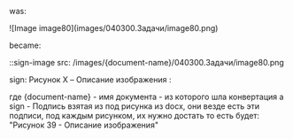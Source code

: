 was:

<pic>
![Image image80](images/040300.Задачи/image80.png)
</pic>

became:

<pic>
::sign-image
src: /images/{document-name}/040300.Задачи/image80.png

sign: Рисунок X – Описание изображения
:
</pic>

где {document-name} - имя документа - из которого шла конвертация
а sign - Подпись взятая из под рисунка из docx, они везде есть эти подписи, под каждым рисунком, их нужно достать
то есть будет: "Рисунок 39 - Описание изображения"